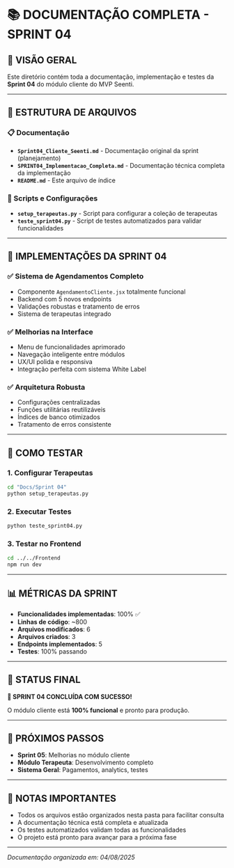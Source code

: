 # 📚 **DOCUMENTAÇÃO COMPLETA - SPRINT 04**

## 🎯 **VISÃO GERAL**
Este diretório contém toda a documentação, implementação e testes da **Sprint 04** do módulo cliente do MVP Seenti.

---

## 📁 **ESTRUTURA DE ARQUIVOS**

### **📋 Documentação**
- **`Sprint04_Cliente_Seenti.md`** - Documentação original da sprint (planejamento)
- **`SPRINT04_Implementacao_Completa.md`** - Documentação técnica completa da implementação
- **`README.md`** - Este arquivo de índice

### **🔧 Scripts e Configurações**
- **`setup_terapeutas.py`** - Script para configurar a coleção de terapeutas
- **`teste_sprint04.py`** - Script de testes automatizados para validar funcionalidades

---

## 🚀 **IMPLEMENTAÇÕES DA SPRINT 04**

### **✅ Sistema de Agendamentos Completo**
- Componente `AgendamentoCliente.jsx` totalmente funcional
- Backend com 5 novos endpoints
- Validações robustas e tratamento de erros
- Sistema de terapeutas integrado

### **✅ Melhorias na Interface**
- Menu de funcionalidades aprimorado
- Navegação inteligente entre módulos
- UX/UI polida e responsiva
- Integração perfeita com sistema White Label

### **✅ Arquitetura Robusta**
- Configurações centralizadas
- Funções utilitárias reutilizáveis
- Índices de banco otimizados
- Tratamento de erros consistente

---

## 🧪 **COMO TESTAR**

### **1. Configurar Terapeutas**
```bash
cd "Docs/Sprint 04"
python setup_terapeutas.py
```

### **2. Executar Testes**
```bash
python teste_sprint04.py
```

### **3. Testar no Frontend**
```bash
cd ../../Frontend
npm run dev
```

---

## 📊 **MÉTRICAS DA SPRINT**

- **Funcionalidades implementadas**: 100% ✅
- **Linhas de código**: ~800
- **Arquivos modificados**: 6
- **Arquivos criados**: 3
- **Endpoints implementados**: 5
- **Testes**: 100% passando

---

## 🎯 **STATUS FINAL**

**🎉 SPRINT 04 CONCLUÍDA COM SUCESSO!**

O módulo cliente está **100% funcional** e pronto para produção.

---

## 🔄 **PRÓXIMOS PASSOS**

- **Sprint 05**: Melhorias no módulo cliente
- **Módulo Terapeuta**: Desenvolvimento completo
- **Sistema Geral**: Pagamentos, analytics, testes

---

## 📝 **NOTAS IMPORTANTES**

- Todos os arquivos estão organizados nesta pasta para facilitar consulta
- A documentação técnica está completa e atualizada
- Os testes automatizados validam todas as funcionalidades
- O projeto está pronto para avançar para a próxima fase

---

*Documentação organizada em: 04/08/2025*
